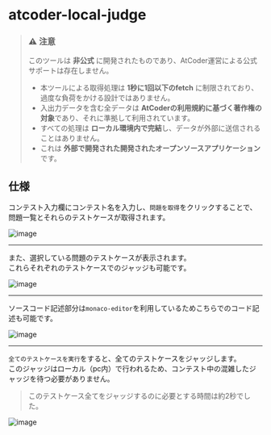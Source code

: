 # atcoder-local-judge

> ### ⚠️ **注意**
> 
> このツールは **非公式** に開発されたものであり、AtCoder運営による公式サポートは存在しません。  
> - 本ツールによる取得処理は **1秒に1回以下のfetch** に制限されており、過度な負荷をかける設計ではありません。  
> - 入出力データを含む全データは **AtCoderの利用規約に基づく著作権の対象**であり、それに準拠して利用されています。  
> - すべての処理は **ローカル環境内で完結**し、データが外部に送信されることはありません。  
> - これは **外部で開発された開発されたオープンソースアプリケーション** です。

## 仕様
コンテスト入力欄にコンテスト名を入力し、`問題を取得`をクリックすることで、問題一覧とそれらのテストケースが取得されます。  

![image](https://github.com/user-attachments/assets/0a51eb7d-a870-4b80-98b1-08cdc77a2a4b)

---

また、選択している問題のテストケースが表示されます。  
これらそれぞれのテストケースでのジャッジも可能です。  

![image](https://github.com/user-attachments/assets/a064fcd7-cd6a-43c7-8aea-bf07ea28f1f4)

---

ソースコード記述部分は`monaco-editor`を利用しているためこちらでのコード記述も可能です。

![image](https://github.com/user-attachments/assets/fd7a6e79-2c9f-47b1-90a8-6619d029730c)

---

`全てのテストケースを実行`をすると、全てのテストケースをジャッジします。  
このジャッジはローカル（pc内）で行われるため、コンテスト中の混雑したジャッジを待つ必要がありません。  
> このテストケース全てをジャッジするのに必要とする時間は約2秒でした。  

![image](https://github.com/user-attachments/assets/fd89b964-6994-46d7-8135-793481de83c8)

